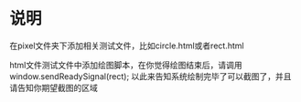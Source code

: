 # 说明
在pixel文件夹下添加相关测试文件，比如circle.html或者rect.html  

html文件测试文件中添加绘图脚本，在你觉得绘图结束后，请调用  window.sendReadySignal(rect); 
以此来告知系统绘制完毕了可以截图了，并且请告知你期望截图的区域